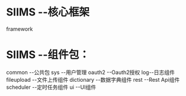 # SIIMS --核心框架
framework
# SIIMS --组件包：
common --公共包
sys --用户管理
oauth2 --Oauth2授权
log--日志组件
fileupload --文件上传组件
dictionary --数据字典组件
rest --Rest Api组件
scheduler --定时任务组件
ui --UI组件
